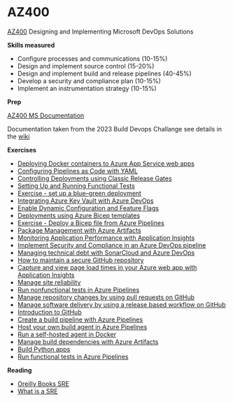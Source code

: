 # AZ400

[AZ400](https://learn.microsoft.com/en-us/certifications/exams/az-400/) Designing and Implementing Microsoft DevOps Solutions

**Skills measured**

* Configure processes and communications (10-15%)
* Design and implement source control (15-20%)
* Design and implement build and release pipelines (40-45%)
* Develop a security and compliance plan (10-15%)
* Implement an instrumentation strategy (10-15%)

**Prep**

[AZ400 MS Documentation](https://learn.microsoft.com/en-us/shows/exam-readiness-zone/preparing-for-az-400-configure-processes-and-communications-1-of-5)


Documentation taken from the 2023 Build Devops Challange see details in the [wiki](https://github.com/knowlesy/AZ400/wiki )

**Exercises**
* [Deploying Docker containers to Azure App Service web apps](https://microsoftlearning.github.io/AZ400-DesigningandImplementingMicrosoftDevOpsSolutions/Instructions/Labs/AZ400_M03_L06_Deploying_Docker_containers_to_Azure_App_Service_web_apps.html)
* [Configuring Pipelines as Code with YAML](https://microsoftlearning.github.io/AZ400-DesigningandImplementingMicrosoftDevOpsSolutions/Instructions/Labs/AZ400_M05_L08_Configuring_Pipelines_as_Code_with_YAML.html)
* [Controlling Deployments using Classic Release Gates](https://microsoftlearning.github.io/AZ400-DesigningandImplementingMicrosoftDevOpsSolutions/Instructions/Labs/AZ400_M04_L07_Controlling_Deployments_using_Release_Gates.html)
* [Setting Up and Running Functional Tests](https://microsoftlearning.github.io/AZ400-DesigningandImplementingMicrosoftDevOpsSolutions/Instructions/Labs/AZ400_M05_L09_Setting_Up_and_Running_Functional_Tests.html)
* [Exercise - set up a blue–green deployment](https://learn.microsoft.com/en-gb/training/modules/implement-blue-green-deployment-feature-toggles/4-exercise-set-up-blue-green-deployment)
* [Integrating Azure Key Vault with Azure DevOps](https://microsoftlearning.github.io/AZ400-DesigningandImplementingMicrosoftDevOpsSolutions/Instructions/Labs/AZ400_M05_L10_Integrating_Azure_Key_Vault_with_Azure_DevOps.html)
* [Enable Dynamic Configuration and Feature Flags](https://microsoftlearning.github.io/AZ400-DesigningandImplementingMicrosoftDevOpsSolutions/Instructions/Labs/AZ400_M05_L11_Enable_Dynamic_Configuration_and_Feature_Flags.html)
* [Deployments using Azure Bicep templates](https://microsoftlearning.github.io/AZ400-DesigningandImplementingMicrosoftDevOpsSolutions/Instructions/Labs/AZ400_M06_L12_Azure_Deployments_Using_Resource_Manager_Templates.html)
* [Exercise - Deploy a Bicep file from Azure Pipelines](https://learn.microsoft.com/en-gb/training/modules/implement-bicep/6-exercise-deploy-bicep-file-azure-pipelines)
* [Package Management with Azure Artifacts](https://microsoftlearning.github.io/AZ400-DesigningandImplementingMicrosoftDevOpsSolutions/Instructions/Labs/AZ400_M08_L15_Package_Management_with_Azure_Artifacts.html)
* [Monitoring Application Performance with Application Insights](https://microsoftlearning.github.io/AZ400-DesigningandImplementingMicrosoftDevOpsSolutions/Instructions/Labs/AZ400_M09_L16_Monitoring_Application_Performance_with_Application_Insights.html)
* [Implement Security and Compliance in an Azure DevOps pipeline](https://microsoftlearning.github.io/AZ400-DesigningandImplementingMicrosoftDevOpsSolutions/Instructions/Labs/AZ400_M07_L13_Implement_Security_and_Compliance_in_an_Azure_Pipeline.html)
* [Managing technical debt with SonarCloud and Azure DevOps](https://microsoftlearning.github.io/AZ400-DesigningandImplementingMicrosoftDevOpsSolutions/Instructions/Labs/AZ400_M07_L14_Managing_technical_debt_with_SonarQube_and_Azure_DevOps.html)
* [How to maintain a secure GitHub repository](https://learn.microsoft.com/en-us/training/modules/maintain-secure-repository-github/2-how-to-maintain-secure-repository)
* [Capture and view page load times in your Azure web app with Application Insights](https://learn.microsoft.com/en-us/training/modules/capture-page-load-times-application-insights/)
* [Manage site reliability](https://learn.microsoft.com/en-us/training/modules/manage-site-reliability/)
* [Run nonfunctional tests in Azure Pipelines](https://learn.microsoft.com/en-us/training/modules/run-non-functional-tests-azure-pipelines/)
* [Manage repository changes by using pull requests on GitHub](https://learn.microsoft.com/en-us/training/modules/manage-changes-pull-requests-github/)
* [Manage software delivery by using a release based workflow on GitHub](https://learn.microsoft.com/en-us/training/modules/release-based-workflow-github/)
* [Introduction to GitHub](https://learn.microsoft.com/en-us/training/modules/introduction-to-github/)
* [Create a build pipeline with Azure Pipelines](https://learn.microsoft.com/en-us/training/modules/create-a-build-pipeline/)
* [Host your own build agent in Azure Pipelines](https://learn.microsoft.com/en-us/training/modules/host-build-agent/)
* [Run a self-hosted agent in Docker](https://learn.microsoft.com/en-us/azure/devops/pipelines/agents/docker?view=azure-devops)
* [Manage build dependencies with Azure Artifacts](https://learn.microsoft.com/en-us/training/modules/manage-build-dependencies/)
* [Build Python apps](https://learn.microsoft.com/en-us/azure/devops/pipelines/ecosystems/python?view=azure-devops)
* [Run functional tests in Azure Pipelines](https://learn.microsoft.com/en-us/training/modules/run-functional-tests-azure-pipelines/)

  
**Reading**
* [Oreilly Books SRE](https://sre.google/books/)
* [What is a SRE](https://sre.google/in-conversation/)
